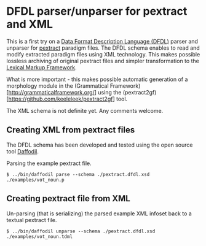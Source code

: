 # DFDL parser/unparser for pextract and XML

This is a first try on a  [Data Format Description Language (DFDL)](http://dfdlschemas.github.io/) parser and unparser for [pextract](https://github.com/marfors/paradigmextract) paradigm files. The DFDL schema enables to read and modify extracted paradigm files using XML technology. This makes possible lossless archiving of original pextract files and simpler transformation to the [Lexical Markup Framework](http://www.lexicalmarkupframework.org/).

What is more important - this makes possible automatic generation of a morphology module in the (Grammatical Framework)[http://grammaticalframework.org/] using the (pextract2gf)[https://github.com/keeleleek/pextract2gf] tool.

The XML schema is not definite yet. Any comments welcome.


## Creating XML from pextract files

The DFDL schema has been developed and tested using the open source tool [Daffodil](https://opensource.ncsa.illinois.edu/confluence/display/DFDL).

Parsing the example pextract file.
```shell
$ ../bin/daffodil parse --schema ./pextract.dfdl.xsd ./examples/vot_noun.p
```

## Creating pextract file from XML

Un-parsing (that is serializing) the parsed example XML infoset back to a textual pextract file.

```shell
$ ../bin/daffodil unparse --schema ./pextract.dfdl.xsd ./examples/vot_noun.tdml
```
